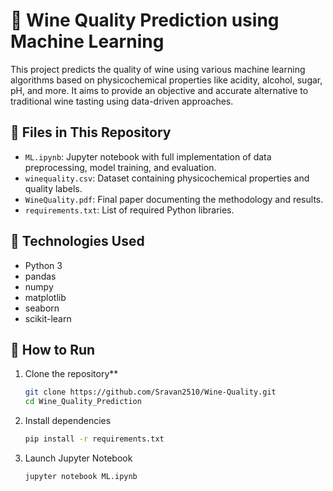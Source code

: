 # 🍷 Wine Quality Prediction using Machine Learning

This project predicts the quality of wine using various machine learning algorithms based on physicochemical properties like acidity, alcohol, sugar, pH, and more. It aims to provide an objective and accurate alternative to traditional wine tasting using data-driven approaches.

## 📁 Files in This Repository

- `ML.ipynb`: Jupyter notebook with full implementation of data preprocessing, model training, and evaluation.
- `winequality.csv`: Dataset containing physicochemical properties and quality labels.
- `WineQuality.pdf`: Final paper documenting the methodology and results.
- `requirements.txt`: List of required Python libraries.

## 🧪 Technologies Used

- Python 3
- pandas
- numpy
- matplotlib
- seaborn
- scikit-learn

## 🚀 How to Run

1. Clone the repository**
   ```bash
   git clone https://github.com/Sravan2510/Wine-Quality.git
   cd Wine_Quality_Prediction

2. Install dependencies
    ```bash
    pip install -r requirements.txt

3. Launch Jupyter Notebook
    ```bash
    jupyter notebook ML.ipynb


